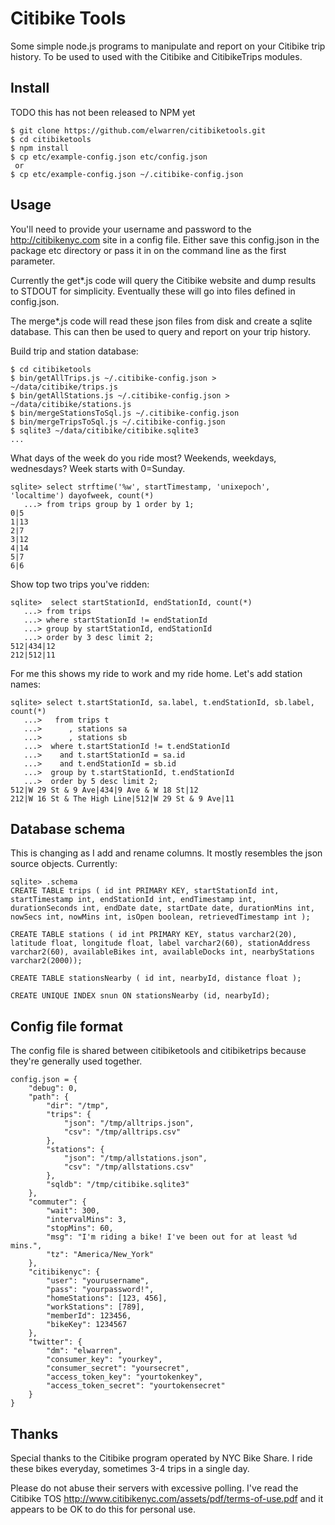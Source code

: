 # Citibike Tools

Some simple node.js programs to manipulate and report on your Citibike trip 
history.  To be used to used with the Citibike and CitibikeTrips modules.

## Install
TODO this has not been released to NPM yet

```
$ git clone https://github.com/elwarren/citibiketools.git
$ cd citibiketools
$ npm install
$ cp etc/example-config.json etc/config.json
 or
$ cp etc/example-config.json ~/.citibike-config.json
```

## Usage

You'll need to provide your username and password to the http://citibikenyc.com
site in a config file.  Either save this config.json in the package etc directory
or pass it in on the command line as the first parameter.

Currently the get*.js code will query the Citibike website and dump results to
STDOUT for simplicity.  Eventually these will go into files defined in config.json.

The merge*.js code will read these json files from disk and create a sqlite 
database.  This can then be used to query and report on your trip history.

Build trip and station database:

```
$ cd citibiketools
$ bin/getAllTrips.js ~/.citibike-config.json > ~/data/citibike/trips.js
$ bin/getAllStations.js ~/.citibike-config.json > ~/data/citibike/stations.js
$ bin/mergeStationsToSql.js ~/.citibike-config.json
$ bin/mergeTripsToSql.js ~/.citibike-config.json
$ sqlite3 ~/data/citibike/citibike.sqlite3
...
```

What days of the week do you ride most?  Weekends, weekdays, wednesdays?  Week starts with 0=Sunday.

```
sqlite> select strftime('%w', startTimestamp, 'unixepoch', 'localtime') dayofweek, count(*) 
   ...> from trips group by 1 order by 1;
0|5
1|13
2|7
3|12
4|14
5|7
6|6
```

Show top two trips you've ridden:

```
sqlite>  select startStationId, endStationId, count(*)
   ...> from trips 
   ...> where startStationId != endStationId 
   ...> group by startStationId, endStationId 
   ...> order by 3 desc limit 2;
512|434|12
212|512|11
```

For me this shows my ride to work and my ride home.  Let's add station names:

```
sqlite> select t.startStationId, sa.label, t.endStationId, sb.label, count(*)
   ...>   from trips t
   ...>      , stations sa
   ...>      , stations sb
   ...>  where t.startStationId != t.endStationId 
   ...>    and t.startStationId = sa.id
   ...>    and t.endStationId = sb.id
   ...>  group by t.startStationId, t.endStationId 
   ...>  order by 5 desc limit 2;
512|W 29 St & 9 Ave|434|9 Ave & W 18 St|12
212|W 16 St & The High Line|512|W 29 St & 9 Ave|11
```

## Database schema
This is changing as I add and rename columns.  It mostly resembles the json source objects.  Currently:

```
sqlite> .schema
CREATE TABLE trips ( id int PRIMARY KEY, startStationId int, startTimestamp int, endStationId int, endTimestamp int, durationSeconds int, endDate date, startDate date, durationMins int, nowSecs int, nowMins int, isOpen boolean, retrievedTimestamp int );

CREATE TABLE stations ( id int PRIMARY KEY, status varchar2(20), latitude float, longitude float, label varchar2(60), stationAddress varchar2(60), availableBikes int, availableDocks int, nearbyStations varchar2(2000));

CREATE TABLE stationsNearby ( id int, nearbyId, distance float );

CREATE UNIQUE INDEX snun ON stationsNearby (id, nearbyId);

```

## Config file format
The config file is shared between citibiketools and citibiketrips because they're generally used together.

```
config.json = {
    "debug": 0,
    "path": {
        "dir": "/tmp",
        "trips": {
            "json": "/tmp/alltrips.json",
            "csv": "/tmp/alltrips.csv"
        },
        "stations": {
            "json": "/tmp/allstations.json",
            "csv": "/tmp/allstations.csv"
        },
        "sqldb": "/tmp/citibike.sqlite3"
    },
    "commuter": {
	    "wait": 300,
	    "intervalMins": 3,
	    "stopMins": 60,
	    "msg": "I'm riding a bike! I've been out for at least %d mins.",
	    "tz": "America/New_York"
	},
    "citibikenyc": {
        "user": "yourusername",
        "pass": "yourpassword!",
        "homeStations": [123, 456],
        "workStations": [789],
        "memberId": 123456,
        "bikeKey": 1234567
    },
    "twitter": {
        "dm": "elwarren",
        "consumer_key": "yourkey",
        "consumer_secret": "yoursecret",
        "access_token_key": "yourtokenkey",
        "access_token_secret": "yourtokensecret"
    }
}
```

## Thanks

Special thanks to the Citibike program operated by NYC Bike Share.  I ride these bikes everyday, sometimes 3-4 trips in a single day.

Please do not abuse their servers with excessive polling.  I've read the Citibike TOS http://www.citibikenyc.com/assets/pdf/terms-of-use.pdf
and it appears to be OK to do this for personal use.


